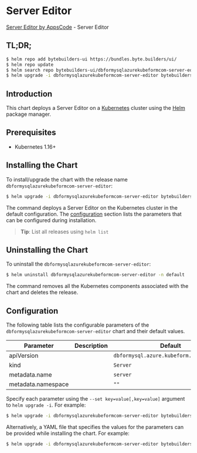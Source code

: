 # Server Editor

[Server Editor by AppsCode](https://byte.builders) - Server Editor

## TL;DR;

```bash
$ helm repo add bytebuilders-ui https://bundles.byte.builders/ui/
$ helm repo update
$ helm search repo bytebuilders-ui/dbformysqlazurekubeformcom-server-editor --version=v0.4.17
$ helm upgrade -i dbformysqlazurekubeformcom-server-editor bytebuilders-ui/dbformysqlazurekubeformcom-server-editor -n default --create-namespace --version=v0.4.17
```

## Introduction

This chart deploys a Server Editor on a [Kubernetes](http://kubernetes.io) cluster using the [Helm](https://helm.sh) package manager.

## Prerequisites

- Kubernetes 1.16+

## Installing the Chart

To install/upgrade the chart with the release name `dbformysqlazurekubeformcom-server-editor`:

```bash
$ helm upgrade -i dbformysqlazurekubeformcom-server-editor bytebuilders-ui/dbformysqlazurekubeformcom-server-editor -n default --create-namespace --version=v0.4.17
```

The command deploys a Server Editor on the Kubernetes cluster in the default configuration. The [configuration](#configuration) section lists the parameters that can be configured during installation.

> **Tip**: List all releases using `helm list`

## Uninstalling the Chart

To uninstall the `dbformysqlazurekubeformcom-server-editor`:

```bash
$ helm uninstall dbformysqlazurekubeformcom-server-editor -n default
```

The command removes all the Kubernetes components associated with the chart and deletes the release.

## Configuration

The following table lists the configurable parameters of the `dbformysqlazurekubeformcom-server-editor` chart and their default values.

|     Parameter      | Description |                       Default                       |
|--------------------|-------------|-----------------------------------------------------|
| apiVersion         |             | <code>dbformysql.azure.kubeform.com/v1alpha1</code> |
| kind               |             | <code>Server</code>                                 |
| metadata.name      |             | <code>server</code>                                 |
| metadata.namespace |             | <code>""</code>                                     |


Specify each parameter using the `--set key=value[,key=value]` argument to `helm upgrade -i`. For example:

```bash
$ helm upgrade -i dbformysqlazurekubeformcom-server-editor bytebuilders-ui/dbformysqlazurekubeformcom-server-editor -n default --create-namespace --version=v0.4.17 --set apiVersion=dbformysql.azure.kubeform.com/v1alpha1
```

Alternatively, a YAML file that specifies the values for the parameters can be provided while
installing the chart. For example:

```bash
$ helm upgrade -i dbformysqlazurekubeformcom-server-editor bytebuilders-ui/dbformysqlazurekubeformcom-server-editor -n default --create-namespace --version=v0.4.17 --values values.yaml
```
